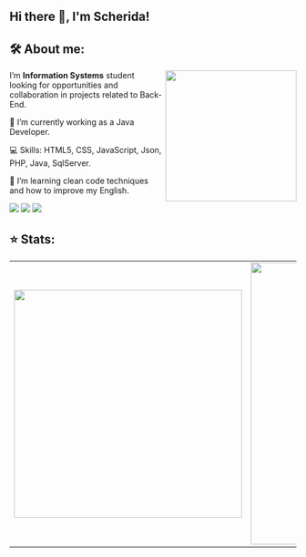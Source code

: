 ## Hi there 👋, I'm Scherida!

## 🛠 About me:

<img align='right' src="https://media.giphy.com/media/L1R1tvI9svkIWwpVYr/giphy.gif" width="230"> 

<p align="left"> 
  I’m <strong>Information Systems</strong> student looking for opportunities and collaboration in projects related to Back-End.
</p>
<p align="left"> 
  🔭 I’m currently working as a Java Developer.
</p>
<p align="left"> 
  💻 Skills: HTML5, CSS, JavaScript, Json, PHP, Java, SqlServer.
</p>
<p aling="left">
  🌱 I’m learning clean code techniques and how to improve my English.
</p>

<p align="left">
  <a href="mailto:scheridarayane@gmail.com" alt="Gmail">
  <img src="https://img.shields.io/badge/-Gmail-FF0000?style=for-the-badge&labelColor=FF0000&logo=gmail&logoColor=white&link=scheridarayane@gmail.com" /></a>

  <a href="https://www.linkedin.com/in/scherida-rayane-de-souza/" alt="Linkedin">
  <img src="https://img.shields.io/badge/-Linkedin-0e76a8?style=for-the-badge&logo=Linkedin&logoColor=white&link=https://www.linkedin.com/in/scherida-rayane-de-souza/" /></a>

  <a href="https://www.instagram.com/scherida_rayane/" alt="Instagram">
  <img src="https://img.shields.io/badge/-Instagram-DF0174?style=for-the-badge&labelColor=DF0174&logo=instagram&logoColor=white&link=https://www.instagram.com/scherida_rayane/"/></a>
</p>

## ⭐ Stats:
<center>
<table>
  <tr>
      <td><img width="400px" align="center" src="https://github-readme-stats.vercel.app/api/top-langs/?username=scherida&theme=dark&layout=compact" /></td>
      <td><img width="495px" align="center" src="https://github-readme-stats.vercel.app/api?username=scherida&theme=dark&show_icons=true?count_private=true" /></td>
  </tr>   
</table>
</center>
